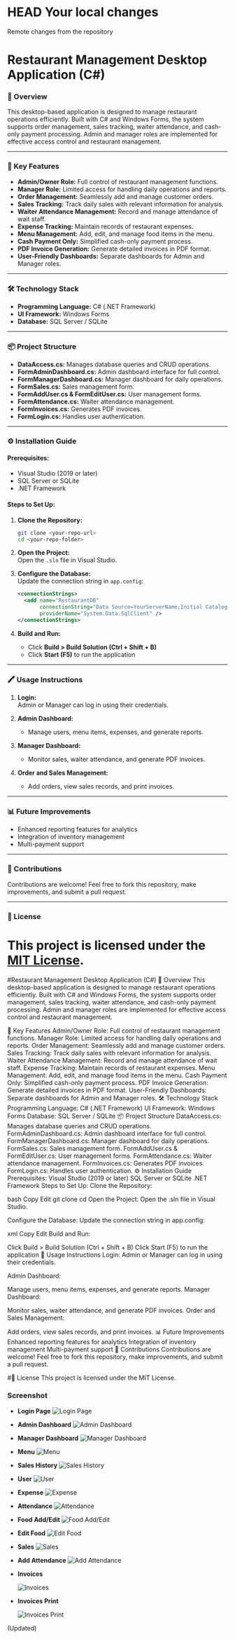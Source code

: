 HEAD
Your local changes
=======
Remote changes from the repository



# **Restaurant Management Desktop Application (C#)**

### **📜 Overview**

This desktop-based application is designed to manage restaurant operations efficiently. Built with C# and Windows Forms, the system supports order management, sales tracking, waiter attendance, and cash-only payment processing. Admin and manager roles are implemented for effective access control and restaurant management.

---

### **🚀 Key Features**

- **Admin/Owner Role:** Full control of restaurant management functions.
- **Manager Role:** Limited access for handling daily operations and reports.
- **Order Management:** Seamlessly add and manage customer orders.
- **Sales Tracking:** Track daily sales with relevant information for analysis.
- **Waiter Attendance Management:** Record and manage attendance of wait staff.
- **Expense Tracking:** Maintain records of restaurant expenses.
- **Menu Management:** Add, edit, and manage food items in the menu.
- **Cash Payment Only:** Simplified cash-only payment process.
- **PDF Invoice Generation:** Generate detailed invoices in PDF format.
- **User-Friendly Dashboards:** Separate dashboards for Admin and Manager roles.

---

### **🛠️ Technology Stack**

- **Programming Language:** C# (.NET Framework)
- **UI Framework:** Windows Forms
- **Database:** SQL Server / SQLite

---

### **📦 Project Structure**

- **DataAccess.cs:** Manages database queries and CRUD operations.
- **FormAdminDashboard.cs:** Admin dashboard interface for full control.
- **FormManagerDashboard.cs:** Manager dashboard for daily operations.
- **FormSales.cs:** Sales management form.
- **FormAddUser.cs & FormEditUser.cs:** User management forms.
- **FormAttendance.cs:** Waiter attendance management.
- **FormInvoices.cs:** Generates PDF invoices.
- **FormLogin.cs:** Handles user authentication.

---

### **⚙️ Installation Guide**

#### **Prerequisites:**

- Visual Studio (2019 or later)
- SQL Server or SQLite
- .NET Framework

#### **Steps to Set Up:**

1. **Clone the Repository:**

   ```bash
   git clone <your-repo-url>
   cd <your-repo-folder>
   ```

2. **Open the Project:**  
   Open the `.sln` file in Visual Studio.

3. **Configure the Database:**  
   Update the connection string in `app.config`:

   ```xml
   <connectionStrings>
     <add name="RestaurantDB"
          connectionString="Data Source=YourServerName;Initial Catalog=RestaurantDB;Integrated Security=True;"
          providerName="System.Data.SqlClient" />
   </connectionStrings>
   ```

4. **Build and Run:**
   - Click **Build > Build Solution (Ctrl + Shift + B)**
   - Click **Start (F5)** to run the application

---

### **🖍️ Usage Instructions**

1. **Login:**  
   Admin or Manager can log in using their credentials.

2. **Admin Dashboard:**

   - Manage users, menu items, expenses, and generate reports.

3. **Manager Dashboard:**

   - Monitor sales, waiter attendance, and generate PDF invoices.

4. **Order and Sales Management:**
   - Add orders, view sales records, and print invoices.

---

### **📊 Future Improvements**

- Enhanced reporting features for analytics
- Integration of inventory management
- Multi-payment support

---

### **🧱 Contributions**

Contributions are welcome! Feel free to fork this repository, make improvements, and submit a pull request.

---

### **📜 License**

# This project is licensed under the [MIT License](LICENSE).

#Restaurant Management Desktop Application (C#)
📜 Overview
This desktop-based application is designed to manage restaurant operations efficiently. Built with C# and Windows Forms, the system supports order management, sales tracking, waiter attendance, and cash-only payment processing. Admin and manager roles are implemented for effective access control and restaurant management.

🚀 Key Features
Admin/Owner Role: Full control of restaurant management functions.
Manager Role: Limited access for handling daily operations and reports.
Order Management: Seamlessly add and manage customer orders.
Sales Tracking: Track daily sales with relevant information for analysis.
Waiter Attendance Management: Record and manage attendance of wait staff.
Expense Tracking: Maintain records of restaurant expenses.
Menu Management: Add, edit, and manage food items in the menu.
Cash Payment Only: Simplified cash-only payment process.
PDF Invoice Generation: Generate detailed invoices in PDF format.
User-Friendly Dashboards: Separate dashboards for Admin and Manager roles.
🛠️ Technology Stack
Programming Language: C# (.NET Framework)
UI Framework: Windows Forms
Database: SQL Server / SQLite
📦 Project Structure
DataAccess.cs: Manages database queries and CRUD operations.
FormAdminDashboard.cs: Admin dashboard interface for full control.
FormManagerDashboard.cs: Manager dashboard for daily operations.
FormSales.cs: Sales management form.
FormAddUser.cs & FormEditUser.cs: User management forms.
FormAttendance.cs: Waiter attendance management.
FormInvoices.cs: Generates PDF invoices.
FormLogin.cs: Handles user authentication.
⚙️ Installation Guide
Prerequisites:
Visual Studio (2019 or later)
SQL Server or SQLite
.NET Framework
Steps to Set Up:
Clone the Repository:

bash
Copy
Edit
git clone <your-repo-url>
cd <your-repo-folder>
Open the Project:
Open the .sln file in Visual Studio.

Configure the Database:
Update the connection string in app.config:

xml
Copy
Edit
<connectionStrings>
<add name="RestaurantDB" 
       connectionString="Data Source=YourServerName;Initial Catalog=RestaurantDB;Integrated Security=True;" 
       providerName="System.Data.SqlClient" />
</connectionStrings>
Build and Run:

Click Build > Build Solution (Ctrl + Shift + B)
Click Start (F5) to run the application
📝 Usage Instructions
Login:
Admin or Manager can log in using their credentials.

Admin Dashboard:

Manage users, menu items, expenses, and generate reports.
Manager Dashboard:

Monitor sales, waiter attendance, and generate PDF invoices.
Order and Sales Management:

Add orders, view sales records, and print invoices.
📊 Future Improvements
Enhanced reporting features for analytics
Integration of inventory management
Multi-payment support
🤝 Contributions
Contributions are welcome! Feel free to fork this repository, make improvements, and submit a pull request.

#📜 License
This project is licensed under the MIT License.

### **Screenshot**

- **Login Page**
  ![Login Page](https://github.com/alampranto17/RestaurantsManagement/blob/master/Image/Log-in.png)

- **Admin Dashboard**
  ![Admin Dashboard](https://github.com/alampranto17/RestaurantsManagement/blob/master/Image/AdminDS.png)

- **Manager Dashboard**
  ![Manager Dashboard](https://github.com/alampranto17/RestaurantsManagement/blob/master/Image/ManagerDs.png)

- **Menu**
  ![Menu](https://github.com/alampranto17/RestaurantsManagement/blob/master/Image/Manu.png)

- **Sales History**
  ![Sales History](https://github.com/alampranto17/RestaurantsManagement/blob/master/Image/SalesHistory.png)

- **User**
  ![User](https://github.com/alampranto17/RestaurantsManagement/blob/master/Image/User.png)

- **Expense**
  ![Expense](https://github.com/alampranto17/RestaurantsManagement/blob/master/Image/Expense.png)

- **Attendance**
  ![Attendance](https://github.com/alampranto17/RestaurantsManagement/blob/master/Image/attendance.png)

- **Food Add/Edit**
  ![Food Add/Edit](https://github.com/alampranto17/RestaurantsManagement/blob/master/Image/AddFood.png)

- **Edit Food**
  ![Edit Food](https://github.com/alampranto17/RestaurantsManagement/blob/master/Image/EditFood.png)

- **Sales**
  ![Sales](https://github.com/alampranto17/RestaurantsManagement/blob/master/Image/Sales.png)

- **Add Attendance**
  ![Add Attendance](https://github.com/alampranto17/RestaurantsManagement/blob/master/Image/AddAttendance.png)

- **Invoices**
  
  ![Invoices](https://github.com/alampranto17/RestaurantsManagement/blob/master/Image/Invoices.png)

- **Invoices Print**
  
  ![Invoices Print](https://github.com/alampranto17/RestaurantsManagement/blob/master/Image/Invoices%20print%20.png)

 (Updated)
